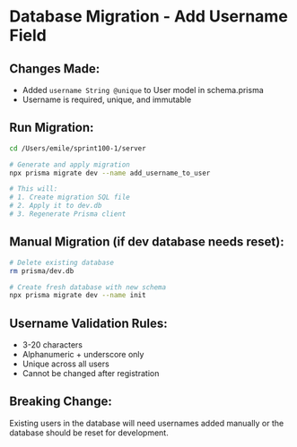 # Database Migration - Add Username Field

## Changes Made:
- Added `username String @unique` to User model in schema.prisma
- Username is required, unique, and immutable

## Run Migration:

```bash
cd /Users/emile/sprint100-1/server

# Generate and apply migration
npx prisma migrate dev --name add_username_to_user

# This will:
# 1. Create migration SQL file
# 2. Apply it to dev.db
# 3. Regenerate Prisma client
```

## Manual Migration (if dev database needs reset):

```bash
# Delete existing database
rm prisma/dev.db

# Create fresh database with new schema
npx prisma migrate dev --name init
```

## Username Validation Rules:
- 3-20 characters
- Alphanumeric + underscore only  
- Unique across all users
- Cannot be changed after registration

## Breaking Change:
Existing users in the database will need usernames added manually or the database should be reset for development.


